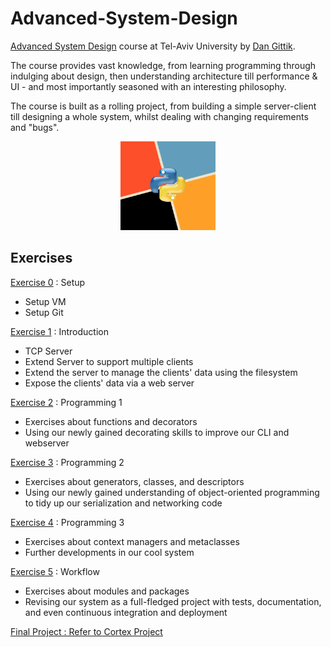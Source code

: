 # Advanced-System-Design

[Advanced System Design](https://advanced-system-design.com/) course at Tel-Aviv University by [Dan Gittik](https://dan-gittik.com/).

The course provides vast knowledge, from learning programming through indulging about design, then understanding architecture till performance & UI - and most importantly seasoned with an interesting philosophy. <br/>

The course is built as a rolling project, from building a simple server-client till designing a whole system, whilst dealing with changing requirements and "bugs". </br>

<p align="center">
    <img src="https://github.com/AvivYaniv/Advanced-System-Design/blob/master/logo/AdvancedSystemDesign.png?raw=true" width="30%"/>
<p/>

## Exercises
[Exercise 0](https://github.com/AvivYaniv/Advanced-System-Design/blob/master/exercise-0/%5B2019-10-30%5D%20exercise%200%20setup.docx) : Setup <br/>
- Setup VM <br/>
- Setup Git <br/>

[Exercise 1](https://github.com/AvivYaniv/Advanced-System-Design/blob/master/exercise-1/%5B2019-10-30%5D%20exercise%201%20introduction.docx) : Introduction <br/>
- TCP Server <br/>
- Extend Server to support multiple clients <br/>
- Extend the server to manage the clients' data using the filesystem <br/>
- Expose the clients' data via a web server <br/>

[Exercise 2](https://github.com/AvivYaniv/Advanced-System-Design/blob/master/exercise-2/%5B2019-11-06%5D%20exercise%202%20programming%201.docx) : Programming 1 <br/>
- Exercises about functions and decorators <br/>
- Using our newly gained decorating skills to improve our CLI and webserver <br/>

[Exercise 3](https://github.com/AvivYaniv/Advanced-System-Design/blob/master/exercise-3/%5B2019-11-13%5D%20exercise%203%20programming%202.docx) : Programming 2 <br/>
- Exercises about generators, classes, and descriptors <br/>
- Using our newly gained understanding of object-oriented programming to tidy up our serialization and networking code <br/>

[Exercise 4](https://github.com/AvivYaniv/Advanced-System-Design/blob/master/exercise-4/%5B2019-11-20%5D%20exercise%204%20programming%203.docx) : Programming 3 <br/>
- Exercises about context managers and metaclasses <br/>
- Further developments in our cool system <br/>

[Exercise 5](https://github.com/AvivYaniv/Advanced-System-Design/blob/master/exercise-5/%5B2019-11-27%5D%20exercise%205%20workflow.docx) : Workflow <br/>
- Exercises about modules and packages <br/>
- Revising our system as a full-fledged project with tests, documentation, and even continuous integration and deployment <br/>

[Final Project : Refer to Cortex Project](https://github.com/AvivYaniv/Cortex)

